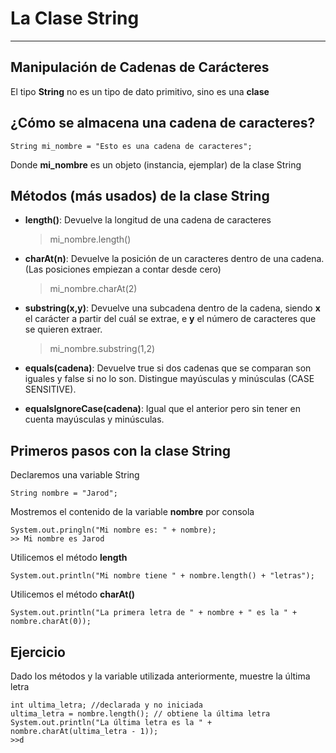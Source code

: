 # La Clase String

---

## Manipulación de Cadenas de Carácteres

El tipo **String** no es un tipo de dato primitivo, sino es una **clase**

## ¿Cómo se almacena una cadena de caracteres?

    String mi_nombre = "Esto es una cadena de caracteres";

Donde **mi_nombre** es un objeto (instancia, ejemplar) de la clase String

## Métodos (más usados) de la clase String

- **length()**: Devuelve la longitud de una cadena de caracteres
    >mi_nombre.length()

- **charAt(n)**: Devuelve la posición de un caracteres dentro de una cadena. (Las posiciones empiezan a contar desde cero)
    >mi_nombre.charAt(2)

- **substring(x,y)**: Devuelve una subcadena dentro de la cadena, siendo **x** el carácter a partir del cuál se extrae, e **y** el número de caracteres que se quieren extraer.
    >mi_nombre.substring(1,2)

- **equals(cadena)**: Devuelve true si dos cadenas que se comparan son iguales y false si no lo son.  Distingue mayúsculas y minúsculas (CASE SENSITIVE).

- **equalsIgnoreCase(cadena)**: Igual que el anterior pero sin tener en cuenta mayúsculas y minúsculas.

## Primeros pasos con la clase String

Declaremos una variable String

    String nombre = "Jarod";

Mostremos el contenido de la variable **nombre** por consola

    System.out.pringln("Mi nombre es: " + nombre);
    >> Mi nombre es Jarod

Utilicemos el método **length**

    System.out.println("Mi nombre tiene " + nombre.length() + "letras");

Utilicemos el método **charAt()**

    System.out.println("La primera letra de " + nombre + " es la " + nombre.charAt(0));

## Ejercicio

Dado los métodos y la variable utilizada anteriormente, muestre la última letra

    int ultima_letra; //declarada y no iniciada
    ultima_letra = nombre.length(); // obtiene la última letra
    System.out.println("La última letra es la " + nombre.charAt(ultima_letra - 1));
    >>d
